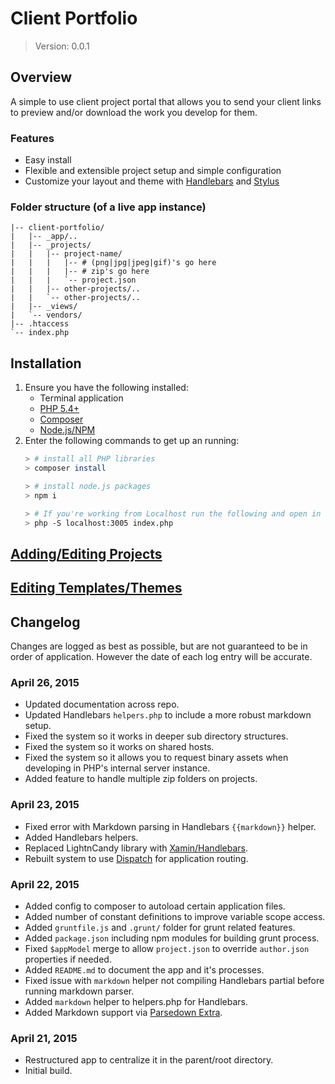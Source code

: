 # Client Portfolio

> Version: 0.0.1


## Overview

A simple to use client project portal that allows you to send your client links to preview and/or download the work you develop for them.

### Features

- Easy install
- Flexible and extensible project setup and simple configuration
- Customize your layout and theme with [Handlebars](http://handlebarsjs.com/) and [Stylus](https://learnboost.github.io/stylus/)

### Folder structure (of a live app instance)

    |-- client-portfolio/
    |   |-- _app/..
    |   |-- _projects/
    |   |   |-- project-name/
    |   |   |   |-- # (png|jpg|jpeg|gif)'s go here
    |   |   |   |-- # zip's go here
    |   |   |   `-- project.json
    |   |   |-- other-projects/..
    |   |   `-- other-projects/..
    |   |-- _views/
    |   `-- vendors/
    |-- .htaccess
    `-- index.php

## Installation

1. Ensure you have the following installed:
    - Terminal application
    - [PHP 5.4+](https://php.net/downloads.php)
    - [Composer](https://getcomposer.org/download/)
    - [Node.js/NPM](https://nodejs.org/)
1. Enter the following commands to get up an running:
    ```bash
    > # install all PHP libraries
    > composer install

    > # install node.js packages
    > npm i

    > # If you're working from Localhost run the following and open in browser
    > php -S localhost:3005 index.php
    ```


## [Adding/Editing Projects](https://github.com/bmcminn/client-portfolio/tree/master/_projects/README.md)


## [Editing Templates/Themes](https://github.com/bmcminn/client-portfolio/tree/master/_views/README.md)


## Changelog

Changes are logged as best as possible, but are not guaranteed to be in order of application. However the date of each log entry will be accurate.

### April 26, 2015
- Updated documentation across repo.
- Updated Handlebars `helpers.php` to include a more robust markdown setup.
- Fixed the system so it works in deeper sub directory structures.
- Fixed the system so it works on shared hosts.
- Fixed the system so it allows you to request binary assets when developing in PHP's internal server instance.
- Added feature to handle multiple zip folders on projects.

### April 23, 2015

- Fixed error with Markdown parsing in Handlebars `{{markdown}}` helper.
- Added Handlebars helpers.
- Replaced LightnCandy library with [Xamin/Handlebars](https://github.com/XaminProject/handlebars.php).
- Rebuilt system to use [Dispatch](https://github.com/badphp/dispatch) for application routing.

### April 22, 2015

- Added config to composer to autoload certain application files.
- Added number of constant definitions to improve variable scope access.
- Added `gruntfile.js` and `.grunt/` folder for grunt related features.
- Added `package.json` including npm modules for building grunt process.
- Fixed `$appModel` merge to allow `project.json` to override `author.json` properties if needed.
- Added `README.md` to document the app and it's processes.
- Fixed issue with `markdown` helper not compiling Handlebars partial before running markdown parser.
- Added `markdown` helper to helpers.php for Handlebars.
- Added Markdown support via [Parsedown Extra](https://github.com/erusev/parsedown-extra).

### April 21, 2015

- Restructured app to centralize it in the parent/root directory.
- Initial build.
